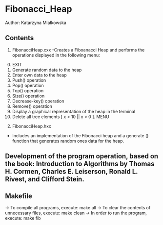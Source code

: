 # Fibonacci_Heap

Author: Katarzyna Miałkowska

## Contents ##
1) FibonacciHeap.cxx
-Creates a Fiboanacci Heap and performs the operations displayed in the following menu:

0. EXIT
1. Generate random data to the heap
2. Enter own data to the heap
3. Push() operation
4. Pop() operation
5. Top() operation
6. Size() operation
7. Decrease-key() operation
8. Remove() operation
9. Display a graphical representation of the heap in the terminal
10. Delete all tree elements
[ x < 10 || x < 0 ]. MENU
	
2) FibonacciHeap.hxx
- Includes an implementation of the Fibonacci heap and a generate () function that generates random ones data for the heap.


## Development of the program operation, based on the book: Introduction to Algorithms by Thomas H. Cormen, Charles E. Leiserson, Ronald L. Rivest, and Clifford Stein. ##

## Makefile ##
-> To compile all programs, execute:
 make all
 -> To clear the contents of unnecessary files, execute:
 make clean
-> In order to run the program, execute:
make fib

